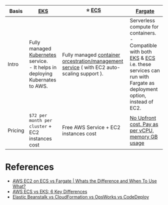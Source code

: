 
| Basis  | [EKS](AmazonEKS.md)                                                                                                                     | :star: [ECS](AmazonECS/README.md)                                                                                                                                             | [Fargate](../4_ComputeServices/AWSFargate.md)                                                                                                                                                  |
|--------|-----------------------------------------------------------------------------------------------------------------------------------------|-------------------------------------------------------------------------------------------------------------------------------------------------------------------------------|------------------------------------------------------------------------------------------------------------------------------------------------------------------------------------------------|
| Intro  | Fully managed [Kubernetes](../../1_HLDDesignComponents/6_DevOps/Kubernates.md) service. <br/>- It helps in deploying Kubernates to AWS. | Fully managed [container orcestration/management service](../../1_HLDDesignComponents/0_SystemGlossaries/ContainerOrchestrationService.md) ( with EC2 auto-scaling support ). | Serverless compute for containers. <br/>- Compatible with both [EKS](AmazonEKS.md) & [ECS](AmazonECS/README.md) i.e. these services can run with Fargate as deployment option, instead of EC2. |
| Pricing | `$72 per month per cluster` + EC2 instances cost                                                                                        | Free AWS Service + EC2 instances cost                                                                                                                                         | [No Upfront cost. Pay as per vCPU, memory GB usage](https://aws.amazon.com/fargate/pricing/)                                                                                                   

# References
- [AWS EC2 on ECS vs Fargate | Whats the Difference and When To Use What?](https://www.youtube.com/watch?v=DVrGXjjkpig)
- [AWS ECS vs EKS: 6 Key Differences](https://cloud.netapp.com/blog/aws-cvo-blg-aws-ecs-vs-eks-6-key-differences)
- [Elastic Beanstalk vs CloudFormation vs OpsWorks vs CodeDeploy](https://tutorialsdojo.com/elastic-beanstalk-vs-cloudformation-vs-opsworks-vs-codedeploy/)